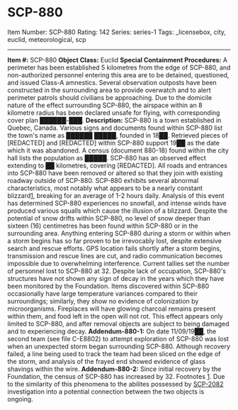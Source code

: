# SCP-880
Item Number: SCP-880
Rating: 142
Series: series-1
Tags: _licensebox, city, euclid, meteorological, scp

---

**Item #:** SCP-880
**Object Class:** Euclid
**Special Containment Procedures:** A perimeter has been established 5 kilometres from the edge of SCP-880, and non-authorized personnel entering this area are to be detained, questioned, and issued Class-A amnestics. Several observation outposts have been constructed in the surrounding area to provide overwatch and to alert perimeter patrols should civilians be approaching. Due to the domicile nature of the effect surrounding SCP-880, the airspace within an 8 kilometre radius has been declared unsafe for flying, with corresponding cover plan ██████-███.
**Description:** SCP-880 is a town established in Quebec, Canada. Various signs and documents found within SCP-880 list the town's name as ██████ █████, founded in 18██. Retrieved pieces of [REDACTED] and [REDACTED] within SCP-880 support 19██ as the date which it was abandoned. A census (document 880-18) found within the city hall lists the population as █████. SCP-880 has an observed effect extending to ██ kilometres, covering [REDACTED]. All roads and entrances into SCP-880 have been removed or altered so that they join with existing roadway outside of SCP-880.
SCP-880 exhibits several abnormal characteristics, most notably what appears to be a nearly constant blizzard[1](javascript:;), breaking for an average of 1-2 hours daily. Analysis of this event has determined SCP-880 experiences no snowfall, and intense winds have produced various squalls which cause the illusion of a blizzard. Despite the potential of snow drifts within SCP-880, no level of snow deeper than sixteen (16) centimetres has been found within SCP-880 or in the surrounding area. Anything entering SCP-880 during a storm or within when a storm begins has so far proven to be irrevocably lost, despite extensive search and rescue efforts. GPS location fails shortly after a storm begins, transmission and rescue lines are cut, and radio communication becomes impossible due to overwhelming interference. Current tallies set the number of personnel lost to SCP-880 at 32.
Despite lack of occupation, SCP-880's structures have not shown any sign of decay in the years which they have been monitored by the Foundation. Items discovered within SCP-880 occasionally have large temperature variances compared to their surroundings; similarly, they show no evidence of colonization by microorganisms. Fireplaces will have glowing charcoal remains present within them, and food left in the open will not rot. This effect appears only limited to SCP-880, and after removal objects are subject to being damaged and to experiencing decay.
**Addendum-880-1:** On date 11/09/19██, the second team (see file C-E8802) to attempt exploration of SCP-880 was lost when an unexpected storm began surrounding SCP-880. Although recovery failed, a line being used to track the team had been sliced on the edge of the storm, and analysis of the frayed end showed evidence of glass shavings within the wire.
**Addendum-880-2:** Since initial recovery by the Foundation, the census of SCP-880 has increased by 32.
Footnotes
[1](javascript:;). Due to the similarity of this phenomena to the abilites possessed by [SCP-2082](/scp-2082) investigation into a potential connection between the two objects is ongoing.